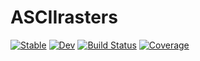# ASCIIrasters

[![Stable](https://img.shields.io/badge/docs-stable-blue.svg)](https://jguerber.github.io/ASCIIrasters.jl/stable/)
[![Dev](https://img.shields.io/badge/docs-dev-blue.svg)](https://jguerber.github.io/ASCIIrasters.jl/dev/)
[![Build Status](https://github.com/jguerber/ASCIIrasters.jl/actions/workflows/CI.yml/badge.svg?branch=main)](https://github.com/jguerber/ASCIIrasters.jl/actions/workflows/CI.yml?query=branch%3Amain)
[![Coverage](https://codecov.io/gh/jguerber/ASCIIrasters.jl/branch/main/graph/badge.svg)](https://codecov.io/gh/jguerber/ASCIIrasters.jl)
